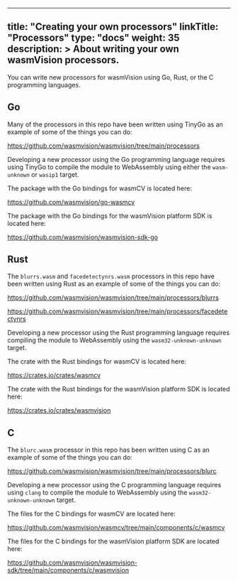 
---
title: "Creating your own processors"
linkTitle: "Processors"
type: "docs"
weight: 35
description: >
  About writing your own wasmVision processors.
---

You can write new processors for wasmVision using Go, Rust, or the C programming languages.

## Go

Many of the processors in this repo have been written using TinyGo as an example of some of the things you can do:

https://github.com/wasmvision/wasmvision/tree/main/processors

Developing a new processor using the Go programming language requires using TinyGo to compile the module to WebAssembly using either the `wasm-unknown` or `wasip1` target.

The package with the Go bindings for wasmCV is located here:

https://github.com/wasmvision/go-wasmcv

The package with the Go bindings for the wasmVision platform SDK is located here:

https://github.com/wasmvision/wasmvision-sdk-go

## Rust

The `blurrs.wasm` and `facedetectynrs.wasm` processors in this repo have been written using Rust as an example of some of the things you can do:

https://github.com/wasmvision/wasmvision/tree/main/processors/blurrs

https://github.com/wasmvision/wasmvision/tree/main/processors/facedetectynrs


Developing a new processor using the Rust programming language requires compiling the module to WebAssembly using the `wasm32-unknown-unknown` target.

The crate with the Rust bindings for wasmCV is located here:

https://crates.io/crates/wasmcv

The crate with the Rust bindings for the wasmVision platform SDK is located here:

https://crates.io/crates/wasmvision

## C

The `blurc.wasm` processor in this repo has been written using C as an example of some of the things you can do:

https://github.com/wasmvision/wasmvision/tree/main/processors/blurc

Developing a new processor using the C programming language requires using `clang` to compile the module to WebAssembly using the `wasm32-unknown-unknown` target.

The files for the C bindings for wasmCV are located here:

https://github.com/wasmvision/wasmcv/tree/main/components/c/wasmcv

The files for the C bindings for the wasmVision platform SDK are located here:

https://github.com/wasmvision/wasmvision-sdk/tree/main/components/c/wasmvision
